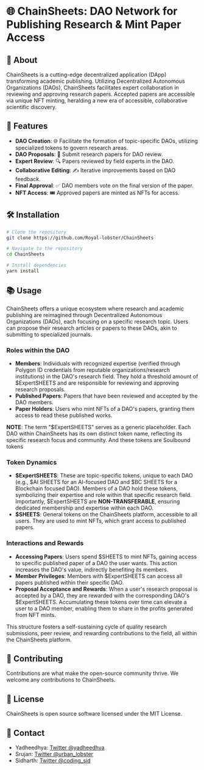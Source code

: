 # 🌐 ChainSheets: DAO Network for Publishing Research & Mint Paper Access

## 📖 About
ChainSheets is a cutting-edge decentralized application (DApp) transforming academic publishing. Utilizing Decentralized Autonomous Organizations (DAOs), ChainSheets facilitates expert collaboration in reviewing and approving research papers. Accepted papers are accessible via unique NFT minting, heralding a new era of accessible, collaborative scientific discovery.

## 🚀 Features
- **DAO Creation**: 🌐 Facilitate the formation of topic-specific DAOs, utilizing specialized tokens to govern research areas.
- **DAO Proposals**: 📝 Submit research papers for DAO review.
- **Expert Review**: 🔍 Papers reviewed by field experts in the DAO.
- **Collaborative Editing**: ✍️ Iterative improvements based on DAO feedback.
- **Final Approval**: ✅ DAO members vote on the final version of the paper.
- **NFT Access**: 🎟️ Approved papers are minted as NFTs for access.


## 🛠️ Installation

```bash
# Clone the repository
git clone https://github.com/Royal-lobster/ChainSheets

# Navigate to the repository
cd ChainSheets

# Install dependencies
yarn install
```


## 📚 Usage

ChainSheets offers a unique ecosystem where research and academic publishing are reimagined through Decentralized Autonomous Organizations (DAOs), each focusing on a specific research topic. Users can propose their research articles or papers to these DAOs, akin to submitting to specialized journals. 

### Roles within the DAO
- **Members**: Individuals with recognized expertise (verified through Polygon ID credentials from reputable organizations/research institutions) in the DAO's research field. They hold a threshold amount of $ExpertSHEETS and are responsible for reviewing and approving research proposals.
- **Published Papers**: Papers that have been reviewed and accepted by the DAO members.
- **Paper Holders**: Users who mint NFTs of a DAO's papers, granting them access to read these published works.

**NOTE**: The term "$ExpertSHEETS" serves as a generic placeholder. Each DAO within ChainSheets has its own distinct token name, reflecting its specific research focus and community. And these tokens are Soulbound tokens

### Token Dynamics
- **$ExpertSHEETS**: These are topic-specific tokens, unique to each DAO (e.g., $AI SHEETS for an AI-focused DAO and $BC SHEETS for a Blockchain focused DAO). Members of a DAO hold these tokens, symbolizing their expertise and role within that specific research field. Importantly, $ExpertSHEETS are **NON-TRANSFERABLE**, ensuring dedicated membership and expertise within each DAO.
- **$SHEETS**: General tokens on the ChainSheets platform, accessible to all users. They are used to mint NFTs, which grant access to published papers.


### Interactions and Rewards
- **Accessing Papers**: Users spend $SHEETS to mint NFTs, gaining access to specific published paper of a DAO the user wants. This action increases the DAO's value, indirectly benefiting its members.
- **Member Privileges**: Members with $ExpertSHEETS can access all papers published within their specific DAO.
- **Proposal Acceptance and Rewards**: When a user's research proposal is accepted by a DAO, they are rewarded with the corresponding DAO's $ExpertSHEETS. Accumulating these tokens over time can elevate a user to a DAO member, enabling them to share in the profits generated from NFT mints.

This structure fosters a self-sustaining cycle of quality research submissions, peer review, and rewarding contributions to the field, all within the ChainSheets platform.


## 🤝 Contributing
Contributions are what make the open-source community thrive. We welcome any contributions to ChainSheets.


## 📝 License

ChainSheets is open source software licensed under the MIT License.


## 📩 Contact
- Yadheedhya: [Twitter @yadheedhya](https://twitter.com/yadheedhya)
- Srujan: [Twitter @urban_lobster](https://twitter.com/urban_lobster)
- Sidharth: [Twitter @coding_sid](https://twitter.com/coding_sid)
